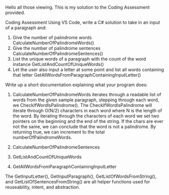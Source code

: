 Hello all those viewing. This is my solution to the Coding Assessment provided.

Coding Assessment
Using VS Code, write a C# solution to take in an input of a paragraph and:
1) Give the number of palindrome words
    CalculateNumberOfPalindromeWords()
2) Give the number of palindrome sentences
    CalculateNumberOfPalindromeSentences()
3) List the unique words of a paragraph with the count of the word instance
    GetListAndCountOfUniqueWords()
4) Let the user also input a letter at some point and list all words containing that letter
    GetAllWordsFromParagraphContainingInputLetter()

Write up a short documentation explaining what your program does:

1) CalculateNumberOfPalindromeWords iterates through a readable list of words from the given sample paragraph, stepping through each word, we CheckIfWordIsPalindrome(). The CheckIfWordIsPalindrome will iterate through O(N/2) characters in each word where N is the length of the word. By iterating through the characters of each word we set two pointers on the beginning and the end of the string. If the chars are ever not the same, we can conclude that the word is not a palindrome. By returning true, we can increment to the total numberOfPalindromeWords.

2) CalculateNumberOfPalindromeSentences 

3) GetListAndCountOfUniqueWords

4) GetAllWordsFromParagraphContainingInputLetter

The GetInputLetter(), GetInputParagraph(), GetListOfWordsFromString(), and GetListOfSentencesFromString() are all helper functions used for reuseability, intent, and abstraction.
